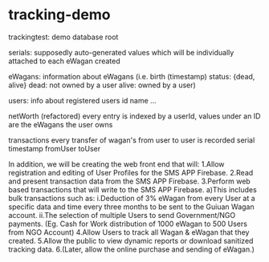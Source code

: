 # tracking-demo
trackingtest:		demo database root

serials:		supposedly auto-generated values which will
			be individually attached to each eWagan
			created
		
eWagans:		information about eWagans (i.e.
				birth (timestamp)
				status: {dead, alive}
					dead: not owned by a user
					alive: owned by a user)
					
users:			info about registered users
				id
				name
				...
				
netWorth (refactored)	every entry is indexed by a userId, values under an ID
			are the eWagans the user owns
			
transactions		every transfer of wagan's from user to user is recorded
				serial
				timestamp
				fromUser
				toUser
				
In addition, we will be creating the web front end that will:
1.Allow registration and editing of User Profiles for the SMS APP Firebase.
2.Read and present transaction data from the SMS APP Firebase.
3.Perform web based transactions that will write to the SMS APP Firebase.
	a)This includes bulk transactions such as:
		i.Deduction of 3% eWagan from every User at a specific data and time every three months to be sent to the Guiuan Wagan account.
		ii.The selection of multiple Users to send Government/NGO payments. (Eg. Cash for Work distribution of 1000 eWagan to 500 Users from NGO Account)
4.Allow Users to track all Wagan & eWagan that they created.
5.Allow the public to view dynamic reports or download sanitized tracking data.
6.(Later, allow the online purchase and sending of eWagan.)

